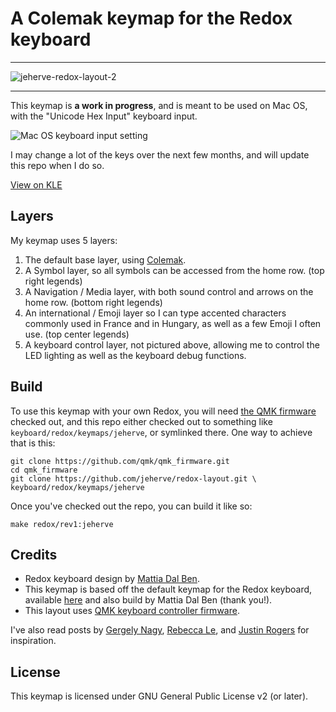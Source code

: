 # A Colemak keymap for the Redox keyboard

----
![jeherve-redox-layout-2](https://user-images.githubusercontent.com/426388/44148042-ea49ac3a-a096-11e8-828e-8533fa75d569.jpg)

----

This keymap is **a work in progress**, and is meant to be used on Mac OS, with the "Unicode Hex Input" keyboard input.

![Mac OS keyboard input setting](https://user-images.githubusercontent.com/426388/43962498-1ee9e3fc-9cb8-11e8-88e3-dbb068ec5c67.png)

I may change a lot of the keys over the next few months, and will update this repo when I do so.

[View on KLE](http://www.keyboard-layout-editor.com/#/gists/3d5368842d87a8462c8f95d4382c4a19)

## Layers

My keymap uses 5 layers:

1. The default base layer, using [Colemak](https://colemak.com/).
2. A Symbol layer, so all symbols can be accessed from the home row. (top right legends)
3. A Navigation / Media layer, with both sound control and arrows on the home row. (bottom right legends)
4. An international / Emoji layer so I can type accented characters commonly used in France and in Hungary, as well as a few Emoji I often use. (top center legends)
5. A keyboard control layer, not pictured above, allowing me to control the LED lighting as well as the keyboard debug functions.

## Build

To use this keymap with your own Redox, you will need [the QMK firmware](https://github.com/qmk/qmk_firmware) checked out, and this repo either checked out to something like `keyboard/redox/keymaps/jeherve`, or symlinked there. One way to achieve that is this:

```
git clone https://github.com/qmk/qmk_firmware.git
cd qmk_firmware
git clone https://github.com/jeherve/redox-layout.git \ keyboard/redox/keymaps/jeherve
```

Once you've checked out the repo, you can build it like so:
```
make redox/rev1:jeherve
```

## Credits

- Redox keyboard design by [Mattia Dal Ben](https://github.com/mattdibi/redox-keyboard).
- This keymap is based off the default keymap for the Redox keyboard, available [here](https://github.com/qmk/qmk_firmware/tree/master/keyboards/redox) and also build by Mattia Dal Ben (thank you!).
- This layout uses [QMK keyboard controller firmware](https://github.com/qmk/qmk_firmware/).

I've also read posts by [Gergely Nagy](https://asylum.madhouse-project.org/blog/2016/10/15/multi-purpose-keys/), [Rebecca Le](https://sevenseacat.net/posts/2018/unicode-in-qmk-on-osx/), and [Justin Rogers](https://implementsblog.com/2016/10/16/my-ergodox-ezs-custom-layout/#comments) for inspiration.

## License

This keymap is licensed under GNU General Public License v2 (or later).
